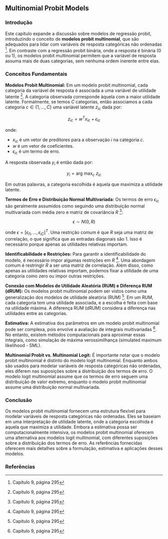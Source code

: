 ## Multinomial Probit Models

### Introdução
Este capítulo expande a discussão sobre modelos de regressão probit, introduzindo o conceito de **modelos probit multinomial**, que são adequados para lidar com variáveis de resposta categóricas não ordenadas [^14]. Em contraste com a regressão probit binária, onde a resposta é binária (0 ou 1), os modelos probit multinomial permitem que a variável de resposta assuma mais de duas categorias, sem nenhuma ordem inerente entre elas.

### Conceitos Fundamentais

**Modelos Probit Multinomial:**
Em um modelo probit multinomial, cada categoria da variável de resposta é associada a uma variável de utilidade latente [^14]. A categoria observada corresponde àquela com a maior utilidade latente. Formalmente, se temos $C$ categorias, então associamos a cada categoria $c \in \{1, ..., C\}$ uma variável latente $z_{ic}$ dada por:

$$
z_{ic} = w^T x_{ic} + \epsilon_{ic}
$$

onde:
- $x_{ic}$ é um vetor de preditores para a observação $i$ na categoria $c$.
- $w$ é um vetor de coeficientes.
- $\epsilon_{ic}$ é um termo de erro.

A resposta observada $y_i$ é então dada por:

$$
y_i = \text{arg max}_c \ z_{ic}
$$

Em outras palavras, a categoria escolhida é aquela que maximiza a utilidade latente.

**Termos de Erro e Distribuição Normal Multivariada:**
Os termos de erro $\epsilon_{ic}$ são geralmente assumidos como seguindo uma distribuição normal multivariada com média zero e matriz de covariância $R$ [^14]:

$$
\epsilon \sim N(0, R)
$$

onde $\epsilon = [\epsilon_{i1}, ..., \epsilon_{iC}]^T$. Uma restrição comum é que $R$ seja uma matriz de correlação, o que significa que as entradas diagonais são 1. Isso é necessário porque apenas as utilidades relativas importam.

**Identificabilidade e Restrições:**
Para garantir a identificabilidade do modelo, é necessário impor algumas restrições em $R$ [^15]. Uma abordagem comum é restringir $R$ a ser uma matriz de correlação. Além disso, como apenas as utilidades relativas importam, podemos fixar a utilidade de uma categoria como zero ou impor outras restrições.

**Conexão com Modelos de Utilidade Aleatória (RUM) e Diferença RUM (dRUM):**
Os modelos probit multinomial podem ser vistos como uma generalização dos modelos de utilidade aleatória (RUM) [^14]. Em um RUM, cada categoria tem uma utilidade associada, e a escolha é feita com base na utilidade máxima. A diferença RUM (dRUM) considera a diferença nas utilidades entre as categorias.

**Estimativa:**
A estimativa dos parâmetros em um modelo probit multinomial pode ser complexa, pois envolve a avaliação de integrais multivariadas [^14]. No entanto, existem métodos computacionais para aproximar essas integrais, como simulação de máxima verossimilhança (simulated maximum likelihood - SML).

**Multinomial Probit vs. Multinomial Logit:**
É importante notar que o modelo probit multinomial é distinto do modelo logit multinomial. Enquanto ambos são usados para modelar variáveis de resposta categóricas não ordenadas, eles diferem nas suposições sobre a distribuição dos termos de erro. O modelo logit multinomial assume que os termos de erro seguem uma distribuição de valor extremo, enquanto o modelo probit multinomial assume uma distribuição normal multivariada.

### Conclusão

Os modelos probit multinomial fornecem uma estrutura flexível para modelar variáveis de resposta categóricas não ordenadas. Eles se baseiam em uma interpretação de utilidade latente, onde a categoria escolhida é aquela que maximiza a utilidade. Embora a estimativa possa ser computacionalmente intensiva, os modelos probit multinomial oferecem uma alternativa aos modelos logit multinomial, com diferentes suposições sobre a distribuição dos termos de erro. As referências fornecidas oferecem mais detalhes sobre a formulação, estimativa e aplicações desses modelos.

### Referências
[^14]: Capítulo 9, página 295
[^15]: Capítulo 9, página 295
<!-- END -->